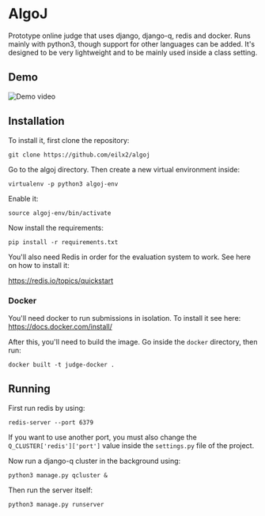 # AlgoJ 

Prototype online judge that uses django, django-q, redis and docker. Runs mainly with python3, though support for other languages can be added.
It's designed to be very lightweight and to be mainly used inside a class setting.

## Demo

![Demo video](https://thumbs.gfycat.com/DisguisedNauticalIaerismetalmark-size_restricted.gif)


## Installation

To install it, first clone the repository:

`git clone https://github.com/eilx2/algoj`


Go to the algoj directory. Then create a new virtual environment inside:

`virtualenv -p python3 algoj-env`


Enable it:

`source algoj-env/bin/activate`


Now install the requirements:

`pip install -r requirements.txt`

You'll also need Redis in order for the evaluation system to work. See here on how to install it:

https://redis.io/topics/quickstart

### Docker
You'll need docker to run submissions in isolation. To install it see here:
https://docs.docker.com/install/


After this, you'll need to build the image. Go inside the `docker` directory, then run:

`docker built -t judge-docker .`

## Running

First run redis by using:

`redis-server --port 6379`

If you want to use another port, you must also change the `Q_CLUSTER['redis']['port']` value inside the `settings.py` file of the project.


Now run a django-q cluster in the background using:


`python3 manage.py qcluster &`


Then run the server itself:

`python3 manage.py runserver`
